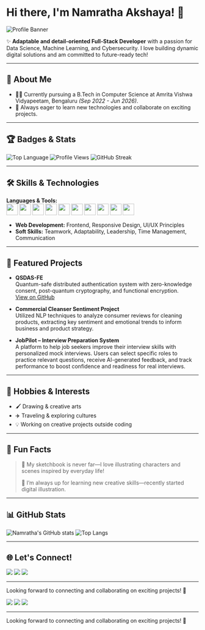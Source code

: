 # Hi there, I'm Namratha Akshaya! 👋

![Profile Banner](https://raw.githubusercontent.com/namratha2731/namratha2731/main/banner.png) <!-- Add your profile banner image URL here -->

✨ **Adaptable and detail-oriented Full-Stack Developer** with a passion for Data Science, Machine Learning, and Cybersecurity. I love building dynamic digital solutions and am committed to future-ready tech!

---

## 🚀 About Me

- 👩‍💻 Currently pursuing a B.Tech in Computer Science at Amrita Vishwa Vidyapeetam, Bengaluru _(Sep 2022 - Jun 2026)_.
- 🌟 Always eager to learn new technologies and collaborate on exciting projects.

---

## 🏆 Badges & Stats

![Top Language](https://img.shields.io/github/languages/top/namratha2731/awesome-project?style=flat&color=informational)
![Profile Views](https://komarev.com/ghpvc/?username=namratha2731&color=blue)
![GitHub Streak](https://streak-stats.demolab.com/?user=namratha2731)

---

## 🛠️ Skills & Technologies

**Languages & Tools:**  
<img src="https://cdn.jsdelivr.net/gh/devicons/devicon/icons/python/python-original.svg" width="30"/> <img src="https://cdn.jsdelivr.net/gh/devicons/devicon/icons/cplusplus/cplusplus-original.svg" width="30"/> <img src="https://cdn.jsdelivr.net/gh/devicons/devicon/icons/java/java-original.svg" width="30"/> <img src="https://cdn.jsdelivr.net/gh/devicons/devicon/icons/html5/html5-original.svg" width="30"/> <img src="https://cdn.jsdelivr.net/gh/devicons/devicon/icons/css3/css3-original.svg" width="30"/> <img src="https://cdn.jsdelivr.net/gh/devicons/devicon/icons/r/r-original.svg" width="30"/>
<img src="https://cdn.jsdelivr.net/gh/devicons/devicon/icons/figma/figma-original.svg" width="30"/> <img src="https://cdn.jsdelivr.net/gh/devicons/devicon/icons/nodejs/nodejs-original.svg" width="30"/> <img src="https://cdn.jsdelivr.net/gh/devicons/devicon/icons/tailwindcss/tailwindcss-plain.svg" width="30"/> <img src="https://cdn.jsdelivr.net/gh/devicons/devicon/icons/react/react-original.svg" width="30"/>

- **Web Development:** Frontend, Responsive Design, UI/UX Principles
- **Soft Skills:** Teamwork, Adaptability, Leadership, Time Management, Communication

---

## 🌟 Featured Projects

- **QSDAS-FE**  
  Quantum-safe distributed authentication system with zero-knowledge consent, post-quantum cryptography, and functional encryption.  
  [View on GitHub](https://github.com/code-for-harisubramanian-books/qsdas_fe)

- **Commercial Cleanser Sentiment Project**  
  Utilized NLP techniques to analyze consumer reviews for cleaning products, extracting key sentiment and emotional trends to inform business and product strategy.

- **JobPilot – Interview Preparation System**  
  A platform to help job seekers improve their interview skills with personalized mock interviews. Users can select specific roles to practice relevant questions, receive AI-generated feedback, and track performance to boost confidence and readiness for real interviews.

---

## 🎨 Hobbies & Interests

- 🖌️ Drawing & creative arts
- ✈️ Traveling & exploring cultures
- 💡 Working on creative projects outside coding

---

## 🤩 Fun Facts

> 🎨 My sketchbook is never far—I love illustrating characters and scenes inspired by everyday life!
>
> 🎵 I’m always up for learning new creative skills—recently started digital illustration.

---

## 📊 GitHub Stats

![Namratha's GitHub stats](https://github-readme-stats.vercel.app/api?username=namratha2731&show_icons=true&theme=tokyonight)
![Top Langs](https://github-readme-stats.vercel.app/api/top-langs/?username=namratha2731&layout=compact)

---

## 🌐 Let's Connect!

<p>
  <a href="mailto:namrathaakshaya31@gmail.com"><img src="https://img.shields.io/badge/Email-D14836?style=flat&logo=gmail&logoColor=white"/></a>
  <a href="https://www.linkedin.com/in/namratha-akshaya-090817274"><img src="https://img.shields.io/badge/LinkedIn-blue?style=flat&logo=linkedin&logoColor=white"/></a>
  <a href="https://github.com/namratha2731"><img src="https://img.shields.io/badge/GitHub-333?style=flat&logo=github&logoColor=white"/></a>
</p>

---

Looking forward to connecting and collaborating on exciting projects! 🚀

<p>
  <a href="mailto:namrathaakshaya31@gmail.com"><img src="https://img.shields.io/badge/Email-D14836?style=flat&logo=gmail&logoColor=white"/></a>
  <a href="https://www.linkedin.com/in/namratha-akshaya-090817274"><img src="https://img.shields.io/badge/LinkedIn-blue?style=flat&logo=linkedin&logoColor=white"/></a>
  <a href="https://github.com/namratha2731"><img src="https://img.shields.io/badge/GitHub-333?style=flat&logo=github&logoColor=white"/></a>
</p>

---

Looking forward to connecting and collaborating on exciting projects! 🚀
